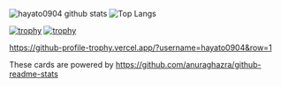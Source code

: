 <!-- グラフや表 -->
![hayato0904 github stats](https://github-readme-stats.vercel.app/api?username=hayato0904&count_private=true&show_icons=true&theme=radical)
![Top Langs](https://github-readme-stats.vercel.app/api/top-langs/?username=hayato0904&theme=radical)
<!-- トロフィー🏆 -->
[![trophy](https://github-profile-trophy.vercel.app/?username=hayato0904)](https://github.com/hayato0904/github-profile-trophy)
[![trophy](https://github-profile-trophy.vercel.app/?username=hayato0904&theme=onedark)](https://github.com/hayato0904/github-profile-trophy)
<!-- トロフィー🏆の行を制限する -->
https://github-profile-trophy.vercel.app/?username=hayato0904&row=1

These cards are powered by https://github.com/anuraghazra/github-readme-stats
